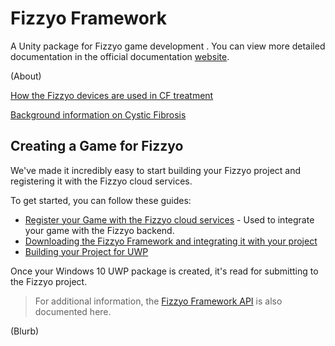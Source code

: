 # Fizzyo Framework

A Unity package for Fizzyo game development .
You can view more detailed documentation in the official documentation [website](http://dev.fizzyo-ucl.co.uk/).

(About)

[How the Fizzyo devices are used in CF treatment](/FizzyoTreatment.md)

[Background information on Cystic Fibrosis](/CF.md)

## Creating a Game for Fizzyo

We've made it incredibly easy to start building your Fizzyo project and registering it with the Fizzyo cloud services.

To get started, you can follow these guides:

* [Register your Game with the Fizzyo cloud services](/RegisteringyourGame.md) - Used to integrate your game with the Fizzyo backend.
* [Downloading the Fizzyo Framework and integrating it with your project](/InstallingFizzyoFramework.md)
* [Building your Project for UWP](/BuildingYourProject.md)

Once your Windows 10 UWP package is created, it's read for submitting to the Fizzyo project.

> For additional information, the [Fizzyo Framework API](/FizzyoAPI.md) is also documented here.



(Blurb)